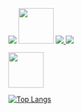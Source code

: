![](https://komarev.com/ghpvc/?username=TodosPorUm&color=blue&abbreviated=true)
 [<img src="https://hermes.digitalinnovation.one/assets/diome/logo-full.svg" width="70">](https://www.dio.me/users/anaemarcos1337_45438 )
<a href="mailto:luizmarcow@gmail.com">
<img src="https://img.shields.io/badge/Gmail-D14836?style=for-the-badge&logo=gmail&logoColor=white"/>
</a>
[<img src="https://img.shields.io/badge/LinkedIn-0077B5?style=for-the-badge&logo=linkedin&logoColor=white">](https://br.linkedin.com/in/luiz-marcos-abril-silva-536b99264?original_referer=https%3A%2F%2Fwww.google.com%2F)



[<img src="https://hermes.dio.me/tracks/e0b4ad51-a4c7-4e61-a683-c04f6d376e9c.png" width="70">](https://web.dio.me/track/microsoft-copilot-ai)
<div style="width: 200px;">
<a href="https://github.com/TodosPorUm/github-readme-stats">
  <img src="https://github-readme-stats.vercel.app/api/top-langs/?username=TodosPorUm&langs_count=8" alt="Top Langs" />
</a>
</div>


